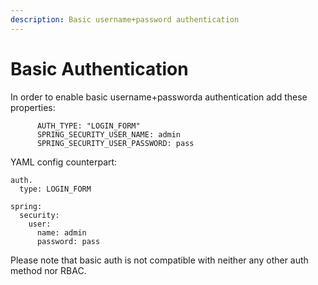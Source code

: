 ```yaml
---
description: Basic username+password authentication
---
```


# Basic Authentication

In order to enable basic username+passworda authentication add these properties:

```
      AUTH_TYPE: "LOGIN_FORM"
      SPRING_SECURITY_USER_NAME: admin
      SPRING_SECURITY_USER_PASSWORD: pass
```

YAML config counterpart:

```
auth.
  type: LOGIN_FORM

spring:
  security:
    user:
      name: admin
      password: pass
```

Please note that basic auth is not compatible with neither any other auth method nor RBAC.
